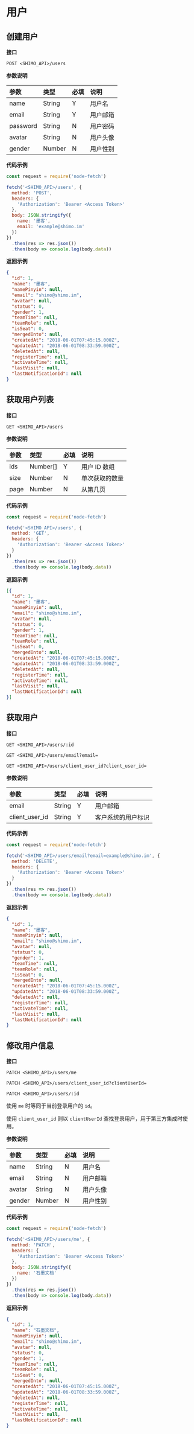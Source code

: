 # 用户

## 创建用户

**接口**

`POST <SHIMO_API>/users`

**参数说明**

| 参数      | 类型   | 必填 | 说明 |
| :------- | :----- | :-- | :-- |
| name | String | Y   | 用户名 |
| email | String | Y   | 用户邮箱 |
| password   | String | N   | 用户密码 |
| avatar   | String | N   | 用户头像 |
| gender   | Number | N   | 用户性别 |

**代码示例**

```js
const request = require('node-fetch')

fetch('<SHIMO_API>/users', {
  method: 'POST',
  headers: {
    'Authorization': 'Bearer <Access Token>'
  },
  body: JSON.stringify({
    name: '墨客',
    email: 'example@shimo.im'
  })
})
  .then(res => res.json())
  .then(body => console.log(body.data))
```

**返回示例**

```json
{
  "id": 1,
  "name": "墨客",
  "namePinyin": null,
  "email": "shimo@shimo.im",
  "avatar": null,
  "status": 0,
  "gender": 1,
  "teamTime": null,
  "teamRole": null,
  "isSeat": 0,
  "mergedInto": null,
  "createdAt": "2018-06-01T07:45:15.000Z",
  "updatedAt": "2018-06-01T08:33:59.000Z",
  "deletedAt": null,
  "registerTime": null,
  "activateTime": null,
  "lastVisit": null,
  "lastNotificationId": null
}
```

## 获取用户列表

**接口**

`GET <SHIMO_API>/users`

**参数说明**

| 参数      | 类型   | 必填 | 说明 |
| :------- | :----- | :-- | :-- |
| ids | Number[] | Y   | 用户 ID 数组 |
| size | Number | N   | 单次获取的数量 |
| page | Number | N | 从第几页 |

**代码示例**


```js
const request = require('node-fetch')

fetch('<SHIMO_API>/users', {
  method: 'GET',
  headers: {
    'Authorization': 'Bearer <Access Token>'
  }
})
  .then(res => res.json())
  .then(body => console.log(body.data))
```

**返回示例**

```json
[{
  "id": 1,
  "name": "墨客",
  "namePinyin": null,
  "email": "shimo@shimo.im",
  "avatar": null,
  "status": 0,
  "gender": 1,
  "teamTime": null,
  "teamRole": null,
  "isSeat": 0,
  "mergedInto": null,
  "createdAt": "2018-06-01T07:45:15.000Z",
  "updatedAt": "2018-06-01T08:33:59.000Z",
  "deletedAt": null,
  "registerTime": null,
  "activateTime": null,
  "lastVisit": null,
  "lastNotificationId": null
}]
```

## 获取用户

**接口**

`GET <SHIMO_API>/users/:id`

`GET <SHIMO_API>/users/email?email=`

`GET <SHIMO_API>/users/client_user_id?client_user_id=`

**参数说明**

| 参数      | 类型   | 必填 | 说明 |
| :------- | :----- | :-- | :-- |
| email | String | Y   | 用户邮箱 |
| client_user_id | String | Y   | 客户系统的用户标识 |

**代码示例**

```js
const request = require('node-fetch')

fetch('<SHIMO_API>/users/email?email=example@shimo.im', {
  method: 'DELETE',
  headers: {
    'Authorization': 'Bearer <Access Token>'
  }
})
  .then(res => res.json())
  .then(body => console.log(body.data))
```

**返回示例**

```json
{
  "id": 1,
  "name": "墨客",
  "namePinyin": null,
  "email": "shimo@shimo.im",
  "avatar": null,
  "status": 0,
  "gender": 1,
  "teamTime": null,
  "teamRole": null,
  "isSeat": 0,
  "mergedInto": null,
  "createdAt": "2018-06-01T07:45:15.000Z",
  "updatedAt": "2018-06-01T08:33:59.000Z",
  "deletedAt": null,
  "registerTime": null,
  "activateTime": null,
  "lastVisit": null,
  "lastNotificationId": null
}
```

## 修改用户信息

**接口**

`PATCH <SHIMO_API>/users/me`

`PATCH <SHIMO_API>/users/client_user_id?clientUserId=`

`PATCH <SHIMO_API>/users/:id`

使用 `me` 时等同于当前登录用户的 `id`。

使用 `client_user_id` 则以 `clientUserId` 查找登录用户，用于第三方集成时使用。

**参数说明**

| 参数      | 类型   | 必填 | 说明 |
| :------- | :----- | :-- | :-- |
| name | String | N   | 用户名 |
| email | String | N   | 用户邮箱 |
| avatar   | String | N   | 用户头像 |
| gender   | Number | N   | 用户性别 |

**代码示例**

```js
const request = require('node-fetch')

fetch('<SHIMO_API>/users/me', {
  method: 'PATCH',
  headers: {
    'Authorization': 'Bearer <Access Token>'
  },
  body: JSON.stringify({
    name: '石墨文档'
  })
})
  .then(res => res.json())
  .then(body => console.log(body.data))
```

**返回示例**

```json
{
  "id": 1,
  "name": "石墨文档",
  "namePinyin": null,
  "email": "shimo@shimo.im",
  "avatar": null,
  "status": 0,
  "gender": 1,
  "teamTime": null,
  "teamRole": null,
  "isSeat": 0,
  "mergedInto": null,
  "createdAt": "2018-06-01T07:45:15.000Z",
  "updatedAt": "2018-06-01T08:33:59.000Z",
  "deletedAt": null,
  "registerTime": null,
  "activateTime": null,
  "lastVisit": null,
  "lastNotificationId": null
}
```
